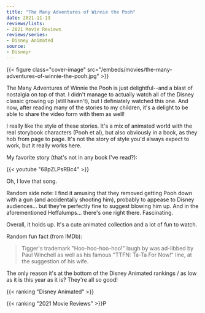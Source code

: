 ```yaml
---
title: "The Many Adventures of Winnie the Pooh"
date: 2021-11-13
reviews/lists:
- 2021 Movie Reviews
reviews/series:
- Disney Animated
source:
- Disney+
---
```

{{< figure class="cover-image" src="/embeds/movies/the-many-adventures-of-winnie-the-pooh.jpg" >}}

The Many Adventures of Winnie the Pooh is just delightful--and a blast of nostalgia on top of that. I didn't manage to actually watch all of the Disney classic growing up (still haven't), but I definiately watched this one. And now, after reading many of the stories to my children, it's a delight to be able to share the video form with them as well!

I really like the style of these stories. It's a mix of animated world with the real storybook characters (Pooh et al), but also obviously in a book, as they hob from page to page. It's not the story of style you'd always expect to work, but it really works here. 

<!--more-->

My favorite story (that's not in any book I've read?):

{{< youtube "68pZLPsRBc4" >}}

Oh, I love that song. 

Random side note: I find it amusing that they removed getting Pooh down with a gun (and accidentally shooting him), probably to appease to Disney audiences... but they're perfectly fine to suggest blowing him up. And in the aforementioned Heffalumps... there's one right there. Fascinating. 

Overall, it holds up. It's a cute animated collection and a lot of fun to watch. 

Random fun fact (from IMDb): 

>  Tigger's trademark "Hoo-hoo-hoo-hoo!" laugh by was ad-libbed by Paul Winchell as well as his famous "TTFN: Ta-Ta For Now!" line, at the suggestion of his wife.

The only reason it's at the bottom of the Disney Animated rankings / as low as it is this year as it is? They're all so good!

{{< ranking "Disney Animated" >}}

{{< ranking "2021 Movie Reviews" >}}P